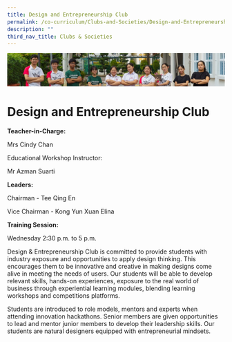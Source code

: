 ```yaml
---
title: Design and Entrepreneurship Club
permalink: /co-curriculum/Clubs-and-Societies/Design-and-Entrepreneurship-Club/
description: ""
third_nav_title: Clubs & Societies
---
```

![](/images/CCA/Collage-club.jpg)

Design and Entrepreneurship Club
================================

<b> Teacher-in-Charge: </b>

Mrs Cindy Chan

Educational Workshop Instructor:

Mr Azman Suarti

  

<b> Leaders: </b>

Chairman - Tee Qing En

Vice Chairman - Kong Yun Xuan Elina

  

<b> Training Session: </b>

Wednesday 2:30 p.m. to 5 p.m.

  

Design & Entrepreneurship Club is committed to provide students with industry exposure and opportunities to apply design thinking. This encourages them to be innovative and creative in making designs come alive in meeting the needs of users. Our students will be able to develop relevant skills, hands-on experiences, exposure to the real world of business through experiential learning modules, blending learning workshops and competitions platforms. 

  

Students are introduced to role models, mentors and experts when attending innovation hackathons. Senior members are given opportunities to lead and mentor junior members to develop their leadership skills. Our students are natural designers equipped with entrepreneurial mindsets.